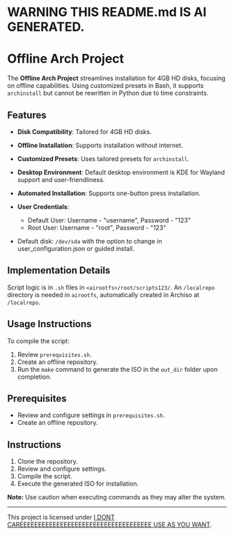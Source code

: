 # WARNING THIS README.md IS AI GENERATED.


# Offline Arch Project

The **Offline Arch Project** streamlines installation for 4GB HD disks, focusing on offline capabilities. Using customized presets in Bash, it supports `archinstall` but cannot be rewritten in Python due to time constraints.

## Features

- **Disk Compatibility**: Tailored for 4GB HD disks.
- **Offline Installation**: Supports installation without internet.
- **Customized Presets**: Uses tailored presets for `archinstall`.
- **Desktop Environment**: Default desktop environment is KDE for Wayland support and user-friendliness.
- **Automated Installation**: Supports one-button press installation.

- **User Credentials**:
  - Default User: Username - "username", Password - "123"
  - Root User: Username - "root", Password - "123"

- Default disk: `/dev/sda` with the option to change in user_configuration.json or guided install.

## Implementation Details

Script logic is in `.sh` files in `<airootfs>/root/scripts123/`. An `/localrepo` directory is needed in `airootfs`, automatically created in Archiso at `/localrepo`.

## Usage Instructions

To compile the script:

1. Review `prerequisites.sh`.
2. Create an offline repository.
3. Run the `make` command to generate the ISO in the `out_dir` folder upon completion.

## Prerequisites

- Review and configure settings in `prerequisites.sh`.
- Create an offline repository.

## Instructions

1. Clone the repository.
2. Review and configure settings.
3. Compile the script.
4. Execute the generated ISO for installation.

**Note:** Use caution when executing commands as they may alter the system.

---
This project is licensed under [I DONT CAREEEEEEEEEEEEEEEEEEEEEEEEEEEEEEEEEEEE USE AS YOU WANT](#).
